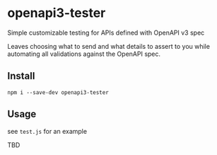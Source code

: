 # openapi3-tester
Simple customizable testing for APIs defined with OpenAPI v3 spec

Leaves choosing what to send and what details to assert to you while automating all validations against the OpenAPI spec.

## Install

```
npm i --save-dev openapi3-tester
```

## Usage

see `test.js` for an example

TBD